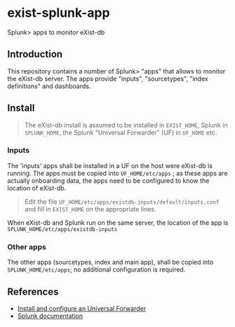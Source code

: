 # exist-splunk-app
Splunk> apps to monitor eXist-db

## Introduction
This repository contains a number of Splunk> "apps" that allows to monitor
the eXist-db server. The apps provide "inputs", "sourcetypes", "index definitions"
and dashboards.

## Install
> The eXist-db install is assumed to be installed in `EXIST_HOME`, Splunk in
`SPLUNK_HOME`, the Splunk "Universal Forwarder" (UF) in `UF_HOME` etc.

### Inputs
The 'inputs' apps shall be installed in a UF on the host were eXist-db is running.
The apps must be copied into `UF_HOME/etc/apps` ; as these apps are actually
onboarding data, the apps need to be configured to know the location of eXist-db.

> Edit the file `UF_HOME/etc/apps/existdb-inputs/default/inputs.conf` and
fill in `EXIST_HOME` on the appropriate lines.

When eXist-db and Splunk run on the same server, the location of the app is
`SPLUNK_HOME/etc/apps/existdb-inputs`

### Other apps
The other apps (sourcetypes, index and main app), shall be copied into
`SPLUNK_HOME/etc/apps`; no additional configuration is required.

## References
- [Install and configure an Universal Forwarder](https://answers.splunk.com/answers/50082/how-do-i-configure-a-splunk-forwarder-on-linux.html)
- [Splunk documentation](http://docs.splunk.com)
